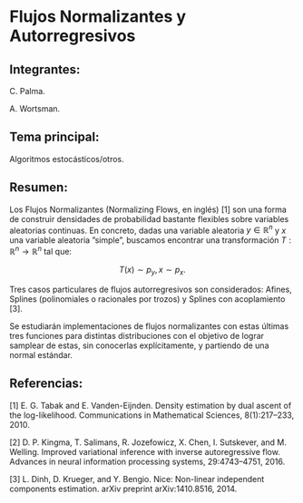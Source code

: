 # Flujos Normalizantes y Autorregresivos

## Integrantes:

C. Palma.

A. Wortsman.

## Tema principal:

Algoritmos estocásticos/otros.

## Resumen:

Los Flujos Normalizantes (Normalizing Flows, en inglés) [1] son una forma de construir densidades de probabilidad bastante flexibles sobre variables aleatorias continuas. En concreto, dadas una variable aleatoria $y \in \mathbb{R}^n$ y $x$ una variable aleatoria ”simple”, buscamos encontrar una transformación $T:\mathbb{R}^n \to \mathbb{R}^n$ tal que:

$$T(x) \sim p_y, x \sim p_x.$$

Tres casos particulares de flujos autorregresivos son considerados: Afines, Splines (polinomiales o racionales por trozos) y Splines con acoplamiento [3].

Se estudiarán implementaciones de flujos normalizantes con estas últimas tres funciones para distintas distribuciones con el objetivo de lograr samplear de estas, sin conocerlas explícitamente, y partiendo de una normal estándar.

## Referencias:

[1] E. G. Tabak and E. Vanden-Eijnden. Density estimation by dual ascent of the log-likelihood. Communications in Mathematical Sciences, 8(1):217–233, 2010.

[2] D. P. Kingma, T. Salimans, R. Jozefowicz, X. Chen, I. Sutskever, and M. Welling. Improved variational inference with inverse autoregressive flow. Advances in neural information processing systems, 29:4743–4751, 2016.

[3] L. Dinh, D. Krueger, and Y. Bengio. Nice: Non-linear independent components estimation. arXiv preprint arXiv:1410.8516, 2014.
